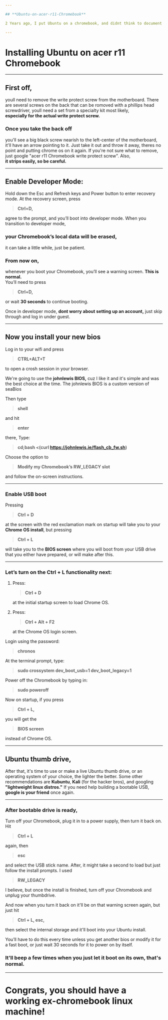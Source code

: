 ```yaml
---

## **Ubuntu-on-acer-r11-Chromebook**

2 Years ago, I put Ubuntu on a chromebook, and didnt think to document the process besides a social media post. **So I'm doing it now**, lets make more old devices **reusable** and **reduce e-waste.**

---
```


# **Installing Ubuntu on acer r11 Chromebook**

---

## **First off,**
youll need to remove the write protect screw from the motherboard. There are several screws on the back that can be romoved with a phillips head screwdriver, youll need a set from a specialty kit most likely,  
**especially for the actual write protect screw.**

### **Once you take the back off**
you'll see a big black screw nearish to the left-center of the motherboard, it'll have an arrow pointing to it. Just take it out and throw it away, theres no point and putting chrome os on it again. If you're not sure what to remove, just google "acer r11 Chromebook write protect screw". Also,  
**it strips easily, so be careful.**

---

## **Enable Developer Mode:**
Hold down the Esc and Refresh keys and Power button to enter recovery mode. At the recovery screen, press  
> **Ctrl+D,**

agree to the prompt, and you’ll boot into developer mode. When you transition to developer mode,  
### **your Chromebook’s local data will be erased,**  
it can take a little while, just be patient.

### **From now on**, 
whenever you boot your Chromebook, you’ll see a warning screen. **This is normal.**  
You’ll need to press  
> **Ctrl+D,**

or wait **30 seconds**  to continue booting.

Once in developer mode, **dont worry about setting up an account,** just skip through and log in under guest.

---

## **Now you install your new bios**
Log in to your wifi and press  
> **CTRL+ALT+T**

to open a crosh session in your browser.  

We're going to use the  **johnlewis BIOS,**  cuz I like it and it's simple and was the best choice at the time. The johnlewis BIOS is a custom version of seaBios

Then type  
> **shell**

and hit  
> **enter**

there, Type:
> **cd;bash <(curl https://johnlewis.ie/flash_cb_fw.sh)**

Choose the option to  
> **Modify my Chromebook’s RW_LEGACY slot**

and follow the on-screen instructions.

---

### **Enable USB boot**
Pressing  
> **Ctrl + D**
 
at the screen with the red exclamation mark on startup will take you to your **Chrome OS install**, but pressing  
> **Ctrl + L**

will take you to the **BIOS screen** where you will boot from your USB drive that you either have prepared, or will make after this.

---

### **Let’s turn on the Ctrl + L functionality next:**

1. Press:
   > **Ctrl + D**
   
   at the initial startup screen to load Chrome OS.  
2. Press:
   > **Ctrl + Alt + F2**
   
   at the Chrome OS login screen.  

Login using the password:
> **chronos**  

At the terminal prompt, type:
> **sudo crossystem dev_boot_usb=1 dev_boot_legacy=1**
  
Power off the Chromebook by typing in: 
> **sudo poweroff**

Now on startup, if you press  
> **Ctrl + L,**

you will get the  
> **BIOS screen**

instead of Chrome OS.

---

## **Ubuntu thumb drive,**  
After that, it's time to use or make a live Ubuntu thumb drive, or an operating system of your choice, the lighter the better. Some other recommendations are **Kubuntu**, **Kali** (for the hacker bros), and googling **"lightweight linux distros."** If you need help building a bootable USB, **google is your friend** once again.

---

### **After bootable drive is ready,**  
Turn off your Chromebook, plug it in to a power supply, then turn it back on. Hit  
> **Ctrl + L**

again, then  
> **esc**

and select the USB stick name. After, it might take a second to load but just follow the install prompts. I used  
> **RW_LEGACY**

I believe, but once the install is finished, turn off your Chromebook and unplug your thumbdrive.

And now when you turn it back on it'll be on that warning screen again, but just hit  
> **Ctrl + L, esc,**

then select the internal storage and it'll boot into your Ubuntu install.

You’ll have to do this every time unless you get another bios or modify it for a fast boot, or just wait 30 seconds for it to power on by itself. 
### **It'll beep a few times when you just let it boot on its own, that's normal.**

---

# **Congrats, you should have a working ex-chromebook linux machine!**
